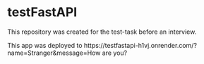 ﻿# testFastAPI

 <p>This repository was created for the test-task before an interview.</p>
 <p>This app was deployed to https://testfastapi-h1vj.onrender.com/?name=Stranger&message=How are you?</p>
